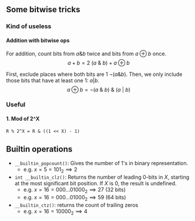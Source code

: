 ## Some bitwise tricks
### Kind of useless
#### Addition with bitwise ops
For addition, count bits from $a \& b$ twice and bits from $a \oplus b$ once.
$$a+b=2\ (a\ \&\ b) + a \oplus b$$

First, exclude places where both bits are 1 $\lnot(a \& b)$. Then, we only include those bits that have at least one 1: $a | b$.
$$a \oplus b = \lnot(a\ \&\ b)\ \&\ (a\ |\ b)$$

### Useful
#### 1. Mod of 2^X
`R % 2^X = R & ((1 << X) - 1)`

## Builtin operations
- `__builtin_popcount()`: Gives the number of 1's in binary representation.
    - e.g. $x = 5 = 101_2 \implies 2$
- `int __builtin_clz()`: Returns the number of leading 0-bits in $X$, starting at the most significant bit position. If $X$ is 0, the result is undefined.
    - e.g. $x = 16 = 000 \dots 01000_2 \implies 27 \text{ (32 bits)}$
    - e.g. $x = 16 = 000 \dots 01000_2 \implies 59 \text{ (64 bits)}$
- `__builtin_ctz()`: returns the count of trailing zeros
    - e.g. $x = 16 = 10000_2 \implies 4$

